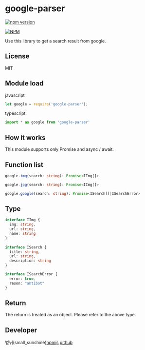 # google-parser
 
[![npm version](https://badge.fury.io/js/google-parser.svg)](https://badge.fury.io/js/google-parser)
 
[![NPM](https://nodei.co/npm/google-parser.png?downloads=true&downloadRank=true&stars=true)](https://nodei.co/npm/google-parser/)
 
Use this library to get a search result from google.
 
## License
MIT
 
## Module load
 
javascript
```javascript
let google = require('google-parser');
```

typescript
```typescript
import * as google from 'google-parser'
```

## How it works

This module supports only Promise and async / await.

## Function list

```typescript
google.img(search: string): Promise<IImg[]>

google.jpg(search: string): Promise<IImg[]>

google.google(search: string): Promise<ISearch[]|ISearchError>
```

## Type
```typescript
interface IImg {
  img: string,
  url: string,
  name: string
}
	
interface ISearch {
  title: string,
  url: string,
  description: string
}

interface ISearchError {
  error: true,
  reson: "antibot"
}
```

## Return

The return is treated as an object. Please refer to the above type.
 
## Developer
볕뉘(small_sunshine)[npmjs](https://www.npmjs.com/~trusty_people) [github](https://github.com/small_sunshines)